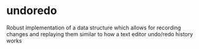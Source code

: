 # undoredo
Robust implementation of a data structure which allows for recording changes and replaying them similar to how a text editor undo/redo history works
